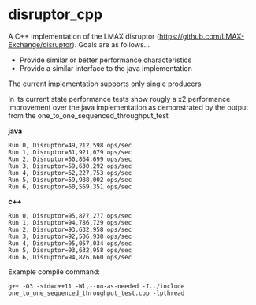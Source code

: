 disruptor_cpp
=============

A C++ implementation of the LMAX disruptor (https://github.com/LMAX-Exchange/disruptor). Goals are as follows...

* Provide similar or better performance characteristics
* Provide a similar interface to the java implementation

The current implementation supports only single producers

In its current state performance tests show rougly a x2 performance improvement over the java implementation as demonstrated by the output from the one_to_one_sequenced_throughput_test

**java**
```
Run 0, Disruptor=49,212,598 ops/sec
Run 1, Disruptor=51,921,079 ops/sec
Run 2, Disruptor=50,864,699 ops/sec
Run 3, Disruptor=59,630,292 ops/sec
Run 4, Disruptor=62,227,753 ops/sec
Run 5, Disruptor=59,988,002 ops/sec
Run 6, Disruptor=60,569,351 ops/sec
```

**c++**
```
Run 0, Disruptor=95,877,277 ops/sec
Run 1, Disruptor=94,786,729 ops/sec
Run 2, Disruptor=93,632,958 ops/sec
Run 3, Disruptor=92,506,938 ops/sec
Run 4, Disruptor=95,057,034 ops/sec
Run 5, Disruptor=93,632,958 ops/sec
Run 6, Disruptor=94,876,660 ops/sec
```

Example compile command:
```
g++ -O3 -std=c++11 -Wl,--no-as-needed -I../include one_to_one_sequenced_throughput_test.cpp -lpthread
```
